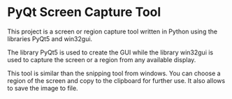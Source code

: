 # PyQt Screen Capture Tool

This project is a screen or region capture tool written in Python using the libraries PyQt5 and win32gui.

The library PyQt5 is used to create the GUI while the library win32gui is used to capture the screen
or a region from any available display.

This tool is similar than the snipping tool from windows. You can choose a region of the screen and copy to the
clipboard for further use. It also allows to save the image to file.

